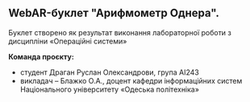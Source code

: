 ## WebAR-буклет "Арифмометр Однера".
Буклет створено як результат виконання лабораторної роботи з дисципліни «Операційні системи»

**Команда проєкту:**

- студент Драган Руслан Олександрови, група АІ243
- викладач – Блажко О.А., доцент кафедри інформаційних систем Національного
університету «Одеська політехніка»
